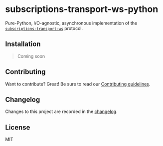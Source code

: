 # subscriptions-transport-ws-python

Pure-Python, I/O-agnostic, asynchronous implementation of the [`subscriptions-transport-ws`](https://github.com/apollographql/subscriptions-transport-ws) protocol.

## Installation

> Coming soon

<!--
```bash
pip install subscriptions-transport-ws
```
-->

## Contributing

Want to contribute? Great! Be sure to read our [Contributing guidelines](https://github.com/tartiflette/subscriptions-transport-ws-python/tree/master/CONTRIBUTING.md).

## Changelog

Changes to this project are recorded in the [changelog](https://github.com/tartiflette/subscriptions-transport-ws-python/tree/master/CHANGELOG.md).

## License

MIT
